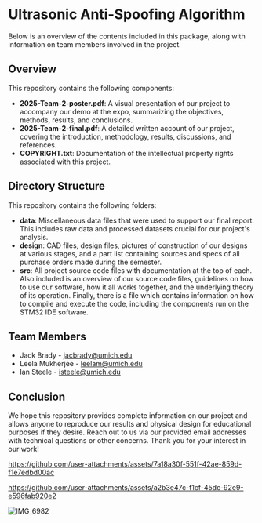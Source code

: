 # Ultrasonic Anti-Spoofing Algorithm

Below is an overview of the contents included in this package, along with information on team members involved in the project.

## Overview

This repository contains the following components:

- **2025-Team-2-poster.pdf**: A visual presentation of our project to accompany our demo at the expo, summarizing the objectives, methods, results, and conclusions.
- **2025-Team-2-final.pdf**: A detailed written account of our project, covering the introduction, methodology, results, discussions, and references.
- **COPYRIGHT.txt**: Documentation of the intellectual property rights associated with this project.

## Directory Structure

This repository contains the following folders:

- **data**: Miscellaneous data files that were used to support our final report. This includes raw data and processed datasets crucial for our project's analysis.
- **design**: CAD files, design files, pictures of construction of our designs at various stages, and a part list containing sources and specs of all purchase orders made during the semester.
- **src**: All project source code files with documentation at the top of each. Also included is an overview of our source code files, guidelines on how to use our software, how it all works together, and the underlying theory of its operation. Finally, there is a file which contains information on how to compile and execute the code, including the components run on the STM32 IDE software.

## Team Members

- Jack Brady - [jacbrady@umich.edu](mailto:jacbrady@umich.edu)
- Leela Mukherjee - [leelam@umich.edu](mailto:leelam@umich.edu)
- Ian Steele - [isteele@umich.edu](mailto:isteele@umich.edu)

## Conclusion

We hope this repository provides complete information on our project and allows anyone to reproduce our results and physical design for educational purposes if they desire. Reach out to us via our provided email addresses with technical questions or other concerns. Thank you for your interest in our work!




https://github.com/user-attachments/assets/7a18a30f-551f-42ae-859d-f1e7edbd00ac



https://github.com/user-attachments/assets/a2b3e47c-f1cf-45dc-92e9-e596fab920e2


![IMG_6982](https://github.com/user-attachments/assets/853cbf2c-87ab-46b4-a304-941e99feff46)
